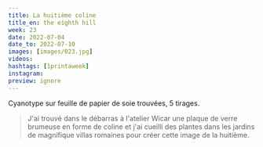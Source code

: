 ```yaml
---
title: La huitième coline
title_en: the eighth hill
week: 23
date: 2022-07-04
date_to: 2022-07-10
images: [images/023.jpg]
videos: 
hashtags: [1printaweek]
instagram: 
preview: ignore
---
```




Cyanotype sur feuille de papier de soie trouvées, 5 tirages.

> J'ai trouvé dans le débarras à l'atelier Wicar une plaque de verre brumeuse en forme de coline et j'ai cueilli des plantes dans les jardins de magnifique villas romaines pour créer cette image de la huitième.
